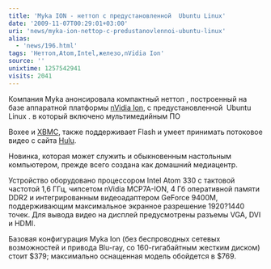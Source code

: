 ```yaml
---
title: 'Myka ION - неттоп c предустановленной  Ubuntu Linux'
date: '2009-11-07T00:29:01+03:00'
uri: 'news/myka-ion-nettop-c-predustanovlennoi-ubuntu-linux'
alias: 
  - 'news/196.html'
tags: 'Неттоп,Atom,Intel,железо,nVidia Ion'
source: ''
unixtime: 1257542941
visits: 2041
---
```

Компания Myka анонсировала компактный неттоп , построенный на базе аппаратной платформы [nVidia Ion](http://www.nvidia.ru/page/sff.html), c предустановленной  Ubuntu Linux . в который включено мультимедийным ПО

Boxee и [XBMC](http://xbmc.org/), также поддерживает Flash и умеет принимать потоковое видео с сайта [Hulu](http://www.hulu.com/).

Новинка, которая может служить и обыкновенным настольным компьютером, прежде всего создана как домашний медиацентр.

Устройство оборудовано процессором Intel Atom 330 с тактовой частотой 1,6 ГГц, чипсетом nVidia MCP7A-ION, 4 Гб оперативной памяти DDR2 и интегрированным видеоадаптером GeForce 9400M, поддерживающим максимальное экранное разрешение 1920?1440 точек. Для вывода видео на дисплей предусмотрены разъемы VGA, DVI и HDMI.

Базовая конфигурация Myka Ion (без беспроводных сетевых возможностей и привода Blu-ray, со 160-гигабайтным жестким диском) стоит $379; максимально оснащенная модель обойдется в $769.

